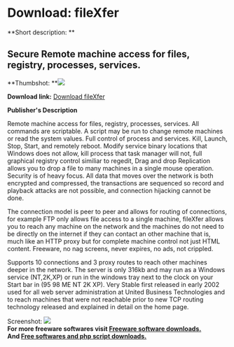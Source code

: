 # Download: fileXfer

**Short description: **

## Secure Remote machine access for files, registry, processes, services.

  
**Thumbshot: **![](http://www.freewarefiles.com/screenshot/fileXfer_md.gif)   
  
**Download link:** [Download fileXfer](http://freesoftwares.boysofts.com/FileXfer_program_18084.html)  
  

**Publisher's Description**  
  

Remote machine access for files, registry, processes, services. All commands
are scriptable. A script may be run to change remote machines or read the
system values. Full control of process and services. Kill, Launch, Stop,
Start, and remotely reboot. Modify service binary locations that Windows does
not allow, kill process that task manager will not, full graphical registry
control similiar to regedit, Drag and drop Replication allows you to drop a
file to many machines in a single mouse operation. Security is of heavy focus.
All data that moves over the network is both encrypted and compressed, the
transactions are sequenced so record and playback attacks are not possible,
and connection hijacking cannot be done.

The connection model is peer to peer and allows for routing of connections,
for example FTP only allows file access to a single machine, fileXfer allows
you to reach any machine on the network and the machines do not need to be
directly on the internet if they can contact an other machine that is, much
like an HTTP proxy but for complete machine control not just HTML content.
Freeware, no nag screens, never expires, no ads, not crippled.

Supports 10 connections and 3 proxy routes to reach other machines deeper in
the network. The server is only 316kb and may run as a Windows service
(NT,2K,XP) or run in the windows tray next to the clock on your Start bar in
(95 98 ME NT 2K XP). Very Stable first released in early 2002 used for all web
server administration at United Business Technologies and to reach machines
that were not reachable prior to new TCP routing technology released and
explained in detail on the home page.

  
  
Screenshot: ![](http://www.freewarefiles.com/screenshot/fileXfer.gif)  
**For more freeware softwares visit [Freeware software downloads.](http://freesoftwares.boysofts.com/)**   
**And [Free softwares and php script downloads.](http://www.boysofts.com/)**

